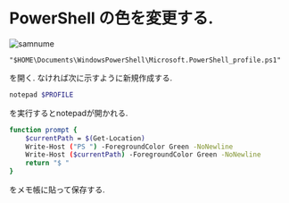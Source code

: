 # PowerShell の色を変更する.
![samnume](./samnume.png)
```
"$HOME\Documents\WindowsPowerShell\Microsoft.PowerShell_profile.ps1"
```
を開く. なければ次に示すように新規作成する.

```bash
notepad $PROFILE
```
を実行するとnotepadが開かれる. 
```bash
function prompt {
    $currentPath = $(Get-Location)
    Write-Host ("PS ") -ForegroundColor Green -NoNewline
    Write-Host ($currentPath) -ForegroundColor Green -NoNewline
    return "$ "
}
```
をメモ帳に貼って保存する.